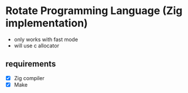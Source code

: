 # Rotate Programming Language (Zig implementation)

- only works with fast mode
- will use c allocator


## requirements

- [x] Zig compiler
- [x] Make
